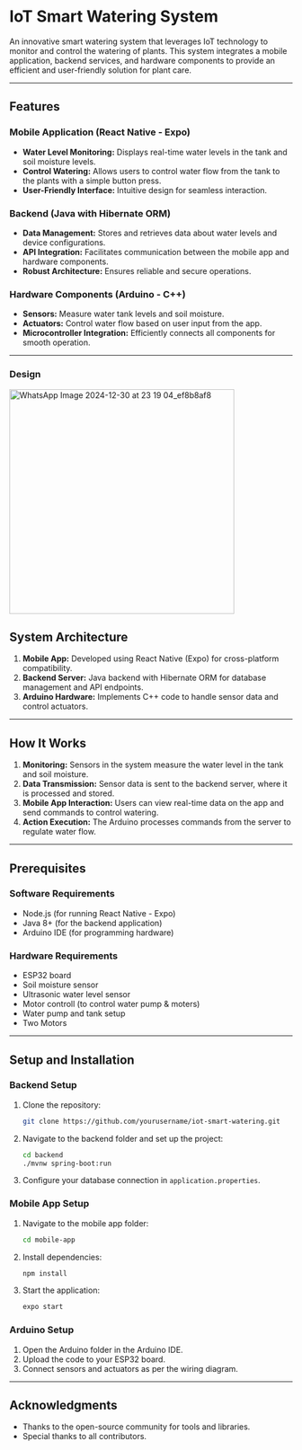 # IoT Smart Watering System

An innovative smart watering system that leverages IoT technology to monitor and control the watering of plants. This system integrates a mobile application, backend services, and hardware components to provide an efficient and user-friendly solution for plant care.

---

## Features

### Mobile Application (React Native - Expo)
- **Water Level Monitoring:** Displays real-time water levels in the tank and soil moisture levels.
- **Control Watering:** Allows users to control water flow from the tank to the plants with a simple button press.
- **User-Friendly Interface:** Intuitive design for seamless interaction.

### Backend (Java with Hibernate ORM)
- **Data Management:** Stores and retrieves data about water levels and device configurations.
- **API Integration:** Facilitates communication between the mobile app and hardware components.
- **Robust Architecture:** Ensures reliable and secure operations.

### Hardware Components (Arduino - C++)
- **Sensors:** Measure water tank levels and soil moisture.
- **Actuators:** Control water flow based on user input from the app.
- **Microcontroller Integration:** Efficiently connects all components for smooth operation.

---
### Design

<img src="https://github.com/user-attachments/assets/93ed9bbf-9f00-4d5e-9009-e9c077a7b45f" alt="WhatsApp Image 2024-12-30 at 23 19 04_ef8b8af8" width="400">


## System Architecture

1. **Mobile App:** Developed using React Native (Expo) for cross-platform compatibility.
2. **Backend Server:** Java backend with Hibernate ORM for database management and API endpoints.
3. **Arduino Hardware:** Implements C++ code to handle sensor data and control actuators.

---

## How It Works

1. **Monitoring:** Sensors in the system measure the water level in the tank and soil moisture.
2. **Data Transmission:** Sensor data is sent to the backend server, where it is processed and stored.
3. **Mobile App Interaction:** Users can view real-time data on the app and send commands to control watering.
4. **Action Execution:** The Arduino processes commands from the server to regulate water flow.

---

## Prerequisites

### Software Requirements
- Node.js (for running React Native - Expo)
- Java 8+ (for the backend application)
- Arduino IDE (for programming hardware)

### Hardware Requirements
- ESP32 board 
- Soil moisture sensor
- Ultrasonic water level sensor
- Motor controll (to control water pump & moters)
- Water pump and tank setup
- Two Motors

---

## Setup and Installation

### Backend Setup
1. Clone the repository: 
   ```bash
   git clone https://github.com/yourusername/iot-smart-watering.git
   ```
2. Navigate to the backend folder and set up the project:
   ```bash
   cd backend
   ./mvnw spring-boot:run
   ```
3. Configure your database connection in `application.properties`.

### Mobile App Setup
1. Navigate to the mobile app folder:
   ```bash
   cd mobile-app
   ```
2. Install dependencies:
   ```bash
   npm install
   ```
3. Start the application:
   ```bash
   expo start
   ```

### Arduino Setup
1. Open the Arduino folder in the Arduino IDE.
2. Upload the code to your ESP32 board.
3. Connect sensors and actuators as per the wiring diagram.

---


## Acknowledgments

- Thanks to the open-source community for tools and libraries.
- Special thanks to all contributors.
